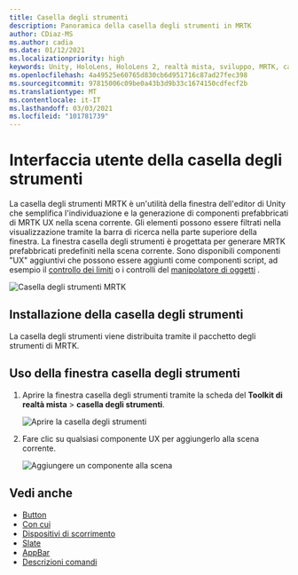 ```yaml
---
title: Casella degli strumenti
description: Panoramica della casella degli strumenti in MRTK
author: CDiaz-MS
ms.author: cadia
ms.date: 01/12/2021
ms.localizationpriority: high
keywords: Unity, HoloLens, HoloLens 2, realtà mista, sviluppo, MRTK, casella degli strumenti MRTK
ms.openlocfilehash: 4a49525e60765d830cb6d951716c87ad27fec398
ms.sourcegitcommit: 97815006c09be0a43b3d9b33c1674150cdfecf2b
ms.translationtype: MT
ms.contentlocale: it-IT
ms.lasthandoff: 03/03/2021
ms.locfileid: "101781739"
---
```

# <a name="toolbox-ui"></a>Interfaccia utente della casella degli strumenti

La casella degli strumenti MRTK è un'utilità della finestra dell'editor di Unity che semplifica l'individuazione e la generazione di componenti prefabbricati di MRTK UX nella scena corrente. Gli elementi possono essere filtrati nella visualizzazione tramite la barra di ricerca nella parte superiore della finestra. La finestra casella degli strumenti è progettata per generare MRTK prefabbricati predefiniti nella scena corrente. Sono disponibili componenti "UX" aggiuntivi che possono essere aggiunti come componenti script, ad esempio il [controllo dei limiti](BoundsControl.md) o i controlli del [manipolatore di oggetti](ObjectManipulator.md) .

![Casella degli strumenti MRTK](../images/tools/MRTKToolboxWindow.png)

## <a name="installing-the-toolbox"></a>Installazione della casella degli strumenti

La casella degli strumenti viene distribuita tramite il pacchetto degli strumenti di MRTK.

## <a name="using-the-toolbox-window"></a>Uso della finestra casella degli strumenti

1. Aprire la finestra casella degli strumenti tramite la scheda del **Toolkit di realtà mista** > **casella degli strumenti**.

    ![Aprire la casella degli strumenti](https://user-images.githubusercontent.com/25975362/73321589-ccfbc100-41f7-11ea-8f1a-89c4f68e12f7.gif)

1. Fare clic su qualsiasi componente UX per aggiungerlo alla scena corrente.

    ![Aggiungere un componente alla scena](https://user-images.githubusercontent.com/25975362/73321582-c9683a00-41f7-11ea-8bac-bf8efdb2fbe3.gif)

## <a name="see-also"></a>Vedi anche

- [Button](Button.md)
- [Con cui](Interactable.md)
- [Dispositivi di scorrimento](Sliders.md)
- [Slate](Slate.md)
- [AppBar](AppBar.md)
- [Descrizioni comandi](Tooltip.md)
